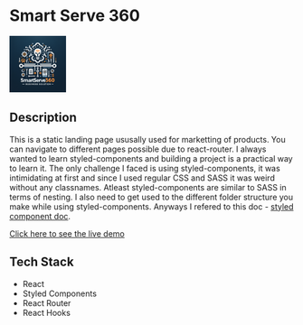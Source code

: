 # Smart Serve 360
<img src="./brand-image.png" alt="Logo" width="100px" height="100px"/>

## Description 

This is a static landing page ususally used for marketting of products. You can navigate to different pages possible due to react-router. I always wanted to learn styled-components and building a project is a practical way to learn it.
The only challenge I faced is using styled-components, it was intimidating at first and since I used regular CSS and SASS it was weird without any classnames. Atleast styled-components are similar to SASS in terms of nesting. I also need to get used to the different folder structure you make while using styled-components. Anyways I refered to this doc - [styled component doc](https://styled-components.com/).


[Click here to see the live demo](https://main.d21cg5dousodsi.amplifyapp.com/)

## Tech Stack
* React
* Styled Components
* React Router
* React Hooks
